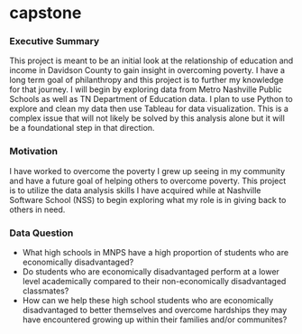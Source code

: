 # capstone

### Executive Summary
This project is meant to be an initial look at the relationship of education and income in Davidson County to gain insight in overcoming poverty. I have a long term goal of philanthropy and this project is to further my knowledge for that journey. I will begin by exploring data from Metro Nashville Public Schools as well as TN Department of Education data. I plan to use Python to explore and clean my data then use Tableau for data visualization. This is a complex issue that will not likely be solved by this analysis alone but it will be a foundational step in that direction.

### Motivation
I have worked to overcome the poverty I grew up seeing in my community and have a future goal of helping others to overcome poverty. This project is to utilize the data analysis skills I have acquired while at Nashville Software School (NSS) to begin exploring what my role is in giving back to others in need.

### Data Question
- What high schools in MNPS have a high proportion of students who are economically disadvantaged? 
- Do students who are economically disadvantaged perform at a lower level academically compared to their non-economically disadvantaged classmates? 
- How can we help these high school students who are economically disadvantaged to better themselves and overcome hardships they may have encountered growing up within their families and/or communites?
